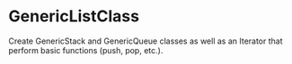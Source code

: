 # GenericListClass
Create GenericStack and GenericQueue classes as well as an Iterator that perform basic functions (push, pop, etc.).
